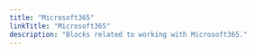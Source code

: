 ```yaml
---
title: "Microsoft365"
linkTitle: "Microsoft365"
description: "Blocks related to working with Microsoft365."
---
```

